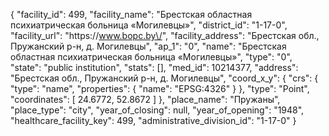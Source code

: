 {
    "facility_id": 499,
    "facility_name": "Брестская областная психиатрическая больница «Mогилевцы»",
    "district_id": "1-17-0",
    "facility_url": "https:\/\/www.bopc.by\/",
    "facility_address": "Брестская обл., Пружанский р-н, д. Могилевцы",
    "ap_1": "0",
    "name": "Брестская областная психиатрическая больница «Mогилевцы»",
    "type": "0",
    "state": "public institution",
    "stats": [],
    "med_id": 10214377,
    "address": "Брестская обл., Пружанский р-н, д. Могилевцы",
    "coord_x_y": {
        "crs": {
            "type": "name",
            "properties": {
                "name": "EPSG:4326"
            }
        },
        "type": "Point",
        "coordinates": [
            24.6772,
            52.8672
        ]
    },
    "place_name": "Пружаны",
    "place_type": "city",
    "year_of_closing": null,
    "year_of_opening": "1948",
    "healthcare_facility_key": 499,
    "administrative_division_id": "1-17-0"
}